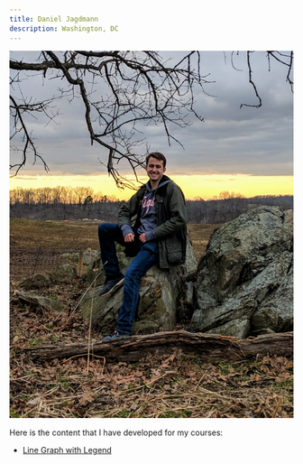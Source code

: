 ```yaml
---
title: Daniel Jagdmann
description: Washington, DC
---
```


![My Picture](/pics/Jagdmann_Dan_1.jpg)

Here is the content that I have developed for my courses:
- [Line Graph with Legend](/linegraph/index.md)
